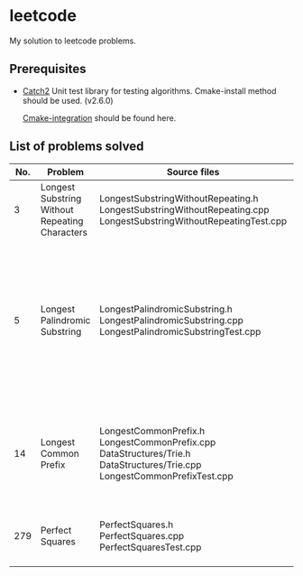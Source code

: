 # leetcode
My solution to leetcode problems.

## Prerequisites
* [Catch2](https://github.com/catchorg/Catch2) Unit test library for testing algorithms. Cmake-install method should be used. (v2.6.0)

  [Cmake-integration](https://github.com/catchorg/Catch2/blob/master/docs/cmake-integration.md) should be found here.
  
## List of problems solved

| No.  | Problem               | Source files          | Notes |
| ---- | --------------------- | --------------------- | ----- |
|3|Longest Substring Without Repeating Characters|LongestSubstringWithoutRepeating.h<br />LongestSubstringWithoutRepeating.cpp<br />LongestSubstringWithoutRepeatingTest.cpp||
|5|Longest Palindromic Substring|LongestPalindromicSubstring.h<br />LongestPalindromicSubstring.cpp<br />LongestPalindromicSubstringTest.cpp|Implement a dynamic programming solution and Manacher's algorithm. The later's visualized explanations are [here](https://tarokuriyama.com/projects/palindrome2.php) and [here](http://manacher-viz.s3-website-us-east-1.amazonaws.com/#/). There is also [a chinese explanation](https://www.felix021.com/blog/read.php?2040).|
| 14   | Longest Common Prefix | LongestCommonPrefix.h<br/>LongestCommonPrefix.cpp<br/>DataStructures/Trie.h<br/>DataStructures/Trie.cpp<br/>LongestCommonPrefixTest.cpp | Further problem: find a longest common prefix between a string and a collection of string. |
|279|Perfect Squares|PerfectSquares.h<br/>PerfectSquares.cpp<br/>PerfectSquaresTest.cpp|DP solution and solution based on mathematical theorems.|



